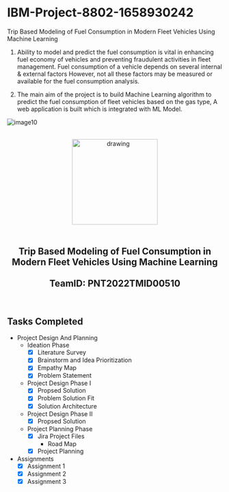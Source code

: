 # IBM-Project-8802-1658930242
Trip Based Modeling of Fuel Consumption in Modern Fleet Vehicles Using Machine Learning

1. Ability to model and predict the fuel consumption is vital in enhancing fuel economy of vehicles and preventing fraudulent activities in fleet management. Fuel consumption of a vehicle depends on several internal & external factors However, not all these factors may be measured or available for the fuel consumption analysis.

2. The main aim of the project is to build Machine Learning  algorithm to predict the fuel consumption of  fleet vehicles based on the gas type, A web application is built which is integrated with ML Model.

![image10](https://user-images.githubusercontent.com/63050949/189497358-5e9a4fed-7b0c-4766-abb7-29cdfcac9337.png)

<br>
    <div align="center">
        <img src="https://upload.wikimedia.org/wikipedia/commons/5/51/IBM_logo.svg"  align="center" alt="drawing" width="200" />
        <h2 align="center" style="margin-top:50px"> Trip Based Modeling of Fuel Consumption in Modern Fleet Vehicles Using Machine Learning
        <br><br>TeamID: PNT2022TMID00510</h2>
    </div>

<br>

## Tasks Completed 
- Project Design And Planning
    - Ideation Phase
        -  [x] Literature Survey <br>
        -  [x] Brainstorm and Idea Prioritization <br>
        -  [x] Empathy Map <br>
        -  [x] Problem Statement <br>
    - Project Design Phase I
        - [x] Propsed Solution <br>
        - [x] Problem Solution Fit <br>
        - [x] Solution Architecture <br>
    - Project Design Phase II
        - [x] Propsed Solution <br>
    - Project Planning Phase
        - [x] Jira Project Files
            - Road Map
        - [x] Project Planning
- Assignments
    -  [x] Assignment 1 <br>
    -  [x] Assignment 2  <br>    
    -  [x] Assignment 3  <br>    
<br>
